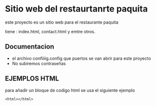 # Sitio web del restaurtanrte paquita

este proyecto es un sitio web para el restaurante paquita

tiene : index.html, contact.html y emtre otros.

## Documentacion
- el archivo confiiiig.config que puertos se van abrir para este proyecto
- No subiremos contraseñas

## EJEMPLOS HTML

para añadir un bloque de codigo html se usa el siguiente ejemplo
```
<html></html>
```